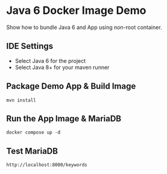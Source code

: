 # Java 6 Docker Image Demo
Show how to bundle Java 6 and App using non-root container.

## IDE Settings
* Select Java 6 for the project
* Select Java 8+ for your maven runner

## Package Demo App & Build Image
`mvn install`

## Run the App Image & MariaDB
`docker compose up -d`

## Test MariaDB
`http://localhost:8000/keywords`